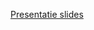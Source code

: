 
[Presentatie slides](https://iiyama12.github.io/Project-blauwdruk_html-content/groenlicht-presentatie/assets/player/KeynoteDHTMLPlayer.html#36)